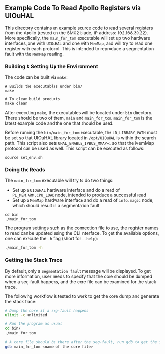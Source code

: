 ## Example Code To Read Apollo Registers via UIOuHAL

This directory contains an example source code to read several registers from the Apollo (tested on the SM02 blade, IP address: 192.168.30.22). More specifically, the `main_for_tom` executable will set up two hardware interfaces, one with `UIOuHAL` and one with `MemMap`, and will try to read one register with each protocol. This is intended to reproduce a segmentation fault with the `MemMap` reading.

### Building & Setting Up the Environment 

The code can be built via `make`:

```
# Builds the executables under bin/
make

# To clean build products
make clean
```

After executing `make`, the executables will be located under `bin` directory. There should be two of them, `main` and `main_for_tom`. `main_for_tom` is the latest example code and the one that should be used.

Before running the `bin/main_for_tom` executable, the `LD_LIBRARY_PATH` must be set so that UIOuHAL library located in `/opt/UIOuHAL` is within the search path.  This script also sets `UHAL_ENABLE_IPBUS_MMAP=1` so that the MemMap protocol can be used as well. This script can be executed as follows:

```
source set_env.sh
```

### Doing the Reads

The `main_for_tom` executable will try to do two things:
- Set up a `UIOuHAL` hardware interface and do a read of `PL_MEM.ARM.CPU_LOAD` node, intended to produce a successful read
- Set up a `MemMap` hardware interface and do a read of `info.magic` node, which should result in a segmentation fault

```
cd bin
./main_for_tom
```

The program settings such as the connection file to use, the register names to read can be updated using the CLI interface. To get the available options, one can execute the `-h` flag (short for `--help`):

```bash
./main_for_tom -h
```

### Getting the Stack Trace

By default, only a `Segmentation fault` message will be displayed. To get more information, user needs to specify that the core should be dumped when a seg-fault happens, and the core file can be examined for the stack trace.

The following workflow is tested to work to get the core dump and generate the stack trace:

```bash
# Dump the core if a seg-fault happens
ulimit -c unlimited

# Run the program as usual
cd bin/
./main_for_tom

# A core file should be there after the seg-fault, run gdb to get the stack trace
gdb main_for_tom <name of the core file>
```


